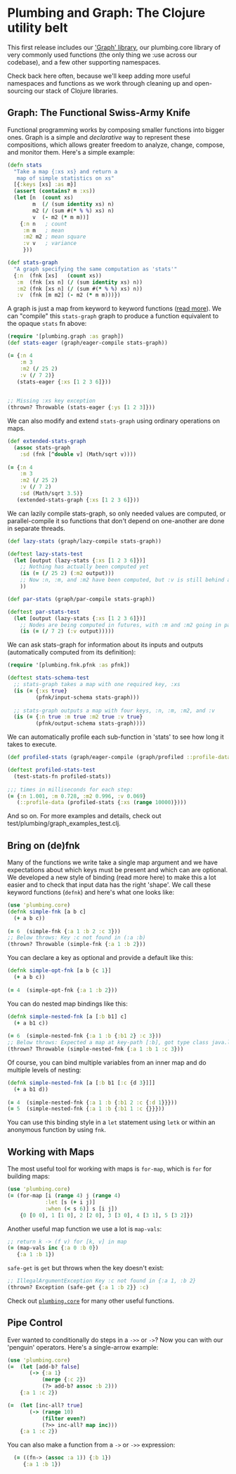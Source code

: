 # Plumbing and Graph: The Clojure utility belt

This first release includes our ['Graph' library](http://blog.getprismatic.com/blog/2012/10/1/prismatics-graph-at-strange-loop.html), our plumbing.core library of very commonly used functions (the only thing we :use across our codebase), and a few other supporting namespaces.  

Check back here often, because we'll keep adding more useful namespaces and functions as we work through cleaning up and open-sourcing our stack of Clojure libraries.

## Graph: The Functional Swiss-Army Knife

Functional programming works by composing smaller functions into bigger ones. Graph is a simple and *declarative* way to represent these compositions, which allows greater freedom to analyze, change, compose, and monitor them. Here's a simple example:

```clojure
(defn stats 
  "Take a map {:xs xs} and return a 
   map of simple statistics on xs"
  [{:keys [xs] :as m}]
  (assert (contains? m :xs))
  (let [n  (count xs)
        m  (/ (sum identity xs) n)
        m2 (/ (sum #(* % %) xs) n) 
        v  (- m2 (* m m))]
    {:n n   ; count   
     :m m   ; mean 
     :m2 m2 ; mean square
     :v v   ; variance
     }))

(def stats-graph
  "A graph specifying the same computation as 'stats'"
  {:n  (fnk [xs]   (count xs))
   :m  (fnk [xs n] (/ (sum identity xs) n))
   :m2 (fnk [xs n] (/ (sum #(* % %) xs) n))
   :v  (fnk [m m2] (- m2 (* m m)))})   
```

A graph is just a map from keyword to keyword functions ([read more](#fnk)). We can "compile" this `stats-graph` graph to produce a function equivalent to the opaque `stats` fn  above:

```clojure
(require '[plumbing.graph :as graph])
(def stats-eager (graph/eager-compile stats-graph))

(= {:n 4
	:m 3
	:m2 (/ 25 2)
	:v (/ 7 2)}
   (stats-eager {:xs [1 2 3 6]}))

  
;; Missing :xs key exception
(thrown? Throwable (stats-eager {:ys [1 2 3]}))
```

We can also modify and extend `stats-graph` using ordinary operations on maps.

```clojure
(def extended-stats-graph
  (assoc stats-graph
    :sd (fnk [^double v] (Math/sqrt v))))
	
(= {:n 4
    :m 3
    :m2 (/ 25 2)
    :v (/ 7 2)
    :sd (Math/sqrt 3.5)}
   (extended-stats-graph {:xs [1 2 3 6]}))	
```

We can lazily compile stats-graph, so only needed values are computed, or parallel-compile it so functions that don't depend on one-another are done in separate threads.

```clojure
(def lazy-stats (graph/lazy-compile stats-graph))

(deftest lazy-stats-test
  (let [output (lazy-stats {:xs [1 2 3 6]})]
    ;; Nothing has actually been computed yet
    (is (= (/ 25 2) (:m2 output)))
    ;; Now :n, :m, and :m2 have been computed, but :v is still behind a delay        
    ))

(def par-stats (graph/par-compile stats-graph))

(deftest par-stats-test
  (let [output (lazy-stats {:xs [1 2 3 6]})]
    ;; Nodes are being computed in futures, with :m and :m2 going in parallel
    (is (= (/ 7 2) (:v output)))))
```	

We can ask stats-graph for information about its inputs and outputs (automatically computed from its definition):


```clojure
(require '[plumbing.fnk.pfnk :as pfnk])

(deftest stats-schema-test
  ;; stats-graph takes a map with one required key, :xs
  (is (= {:xs true}
         (pfnk/input-schema stats-graph)))
  
  ;; stats-graph outputs a map with four keys, :n, :m, :m2, and :v
  (is (= {:n true :m true :m2 true :v true}
         (pfnk/output-schema stats-graph))))
```

We can automatically profile each sub-function in 'stats' to see how long it takes to execute.

```clojure
(def profiled-stats (graph/eager-compile (graph/profiled ::profile-data stats-graph)))

(deftest profiled-stats-test
  (test-stats-fn profiled-stats))
  
;;; times in milliseconds for each step:
(= {:n 1.001, :m 0.728, :m2 0.996, :v 0.069}
   (::profile-data (profiled-stats {:xs (range 10000)})))
```

And so on.  For more examples and details, check out test/plumbing/graph_examples_test.clj.


<h2 id="fnk">Bring on (de)fnk</h2>

Many of the functions we write take a single map argument and we have expectations about which keys must be present and which can are optional. We developed a new style of binding (read more here) to make this a lot easier and to check that input data has the right 'shape'. We call these keyword functions (`defnk`) and here's what one looks like:

```clojure
(use 'plumbing.core)
(defnk simple-fnk [a b c] 
  (+ a b c))
  
(= 6  (simple-fnk {:a 1 :b 2 :c 3}))
;; Below throws: Key :c not found in (:a :b)
(thrown? Throwable (simple-fnk {:a 1 :b 2})) 
```

You can declare a key as optional and provide a default like this:
```clojure
(defnk simple-opt-fnk [a b {c 1}] 
  (+ a b c))
  
(= 4  (simple-opt-fnk {:a 1 :b 2}))   
```

You can do nested map bindings like this:
```clojure
(defnk simple-nested-fnk [a [:b b1] c] 
  (+ a b1 c))
  
(= 6  (simple-nested-fnk {:a 1 :b {:b1 2} :c 3}))   
;; Below throws: Expected a map at key-path [:b], got type class java.lang.Long
(thrown? Throwable (simple-nested-fnk {:a 1 :b 1 :c 3})) 
```

Of course, you can bind multiple variables from an inner map and do multiple levels of nesting:
```clojure
(defnk simple-nested-fnk [a [:b b1 [:c {d 3}]]] 
  (+ a b1 d))
  
(= 4  (simple-nested-fnk {:a 1 :b {:b1 2 :c {:d 1}}}))   
(= 5  (simple-nested-fnk {:a 1 :b {:b1 1 :c {}}}))
```

You can use this binding style in a `let` statement using `letk` 
or within an anonymous function by using `fnk`. 


## Working with Maps

The most useful tool for working with maps is `for-map`, which is `for` for building maps:

```clojure
(use 'plumbing.core)
(= (for-map [i (range 4) j (range 4) 
	        :let [s (+ i j)]
			:when (< s 6)] s [i j])
	{0 [0 0], 1 [1 0], 2 [2 0], 3 [3 0], 4 [3 1], 5 [3 2]})
```

Another useful map function we use a lot is `map-vals`:

```clojure
;; return k -> (f v) for [k, v] in map
(= (map-vals inc {:a 0 :b 0})
   {:a 1 :b 1})
```

`safe-get` is `get` but throws when the key doesn't exist:

```clojure
;; IllegalArgumentException Key :c not found in {:a 1, :b 2} 
(thrown? Exception (safe-get {:a 1 :b 2}} :c)
```

Check out [`plumbing.core`](https://github.com/Prismatic/plumbing/blob/master/src/plumbing/core.clj) for many other useful functions.

## Pipe Control

Ever wanted to conditionally do steps in a `->>` or `->`? Now you can with our
'penguin' operators. Here's a single-arrow example:

```clojure
(use 'plumbing.core)
(=  (let [add-b? false]
	   (-> {:a 1}
		   (merge {:c 2})
		   (?> add-b? assoc :b 2)))
	{:a 1 :c 2})

(=  (let [inc-all? true]
	   (-> (range 10)
		   (filter even?)
		   (?>> inc-all? map inc)))
	{:a 1 :c 2})
```

You can also make a function from a `->` or `->>` expression:

```clojure
  (= ((fn-> (assoc :a 1)) {:b 1})
     {:a 1 :b 1})
```

